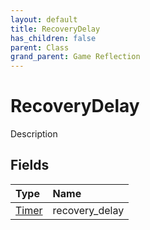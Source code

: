 ```yaml
---
layout: default
title: RecoveryDelay
has_children: false
parent: Class
grand_parent: Game Reflection
---
```

# RecoveryDelay
Description 

## Fields

| Type | Name |
|:-------------|:--------------|
| [Timer](/docs/game-reflection/classes/timer) | recovery_delay |

